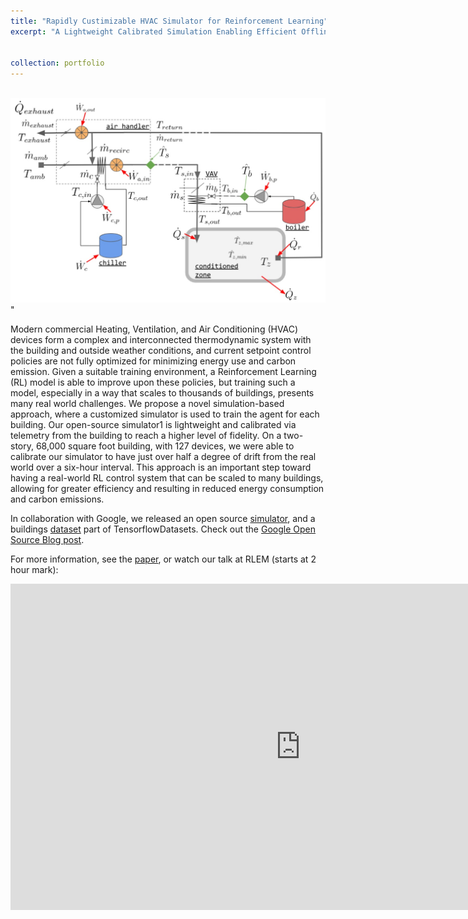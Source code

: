 ```yaml
---
title: "Rapidly Custimizable HVAC Simulator for Reinforcement Learning"
excerpt: "A Lightweight Calibrated Simulation Enabling Efficient Offline Learning for Optimal Control of Real Buildings, in collaboration with Google, Fall 2023.<br/><img src='/images/simulator.jpg'>"


collection: portfolio
---
```


<br/><img src='/images/simulator.jpg'>"

Modern commercial Heating, Ventilation, and Air Conditioning (HVAC) devices form a complex and interconnected thermodynamic system with the building and outside weather conditions, and current setpoint control policies are not fully optimized for minimizing energy use and carbon emission. Given a suitable training environment, a Reinforcement Learning (RL) model is able to improve upon these policies, but training such a model, especially in a way that scales to thousands of buildings, presents many real world challenges. We propose a novel simulation-based approach, where a customized simulator is used to train the agent for each building. Our open-source simulator1 is lightweight and calibrated via telemetry from the building to reach a higher level of fidelity. On a two-story, 68,000 square foot building, with 127 devices, we were able to calibrate our simulator to have just over half a degree of drift from the real world over a six-hour interval. This approach is an important step toward having a real-world RL control system that can be scaled to many buildings, allowing for greater efficiency and resulting in reduced energy consumption and carbon emissions.

In collaboration with Google, we released an open source [simulator](https://github.com/google/sbsim), and a buildings [dataset](https://www.tensorflow.org/datasets/catalog/smart_buildings) part of TensorflowDatasets. Check out the [Google Open Source Blog post](https://opensource.googleblog.com/2024/09/google-open-sources-smart-buildings-simulator-and-dataset-accelerate-sustainable-innovation.html).



For more information, see the [paper](https://dl.acm.org/doi/fullHtml/10.1145/3600100.3625682), or watch our talk at RLEM (starts at 2 hour mark):

<iframe width="928" height="522" src="https://www.youtube.com/embed/s_Yq5XhKWLM?start=7283" title="RLEM23: The 4th ACM Workshop on Reinforcement Learning for Energy Management in Buildings and Cities" frameborder="0" allow="accelerometer; autoplay; clipboard-write; encrypted-media; gyroscope; picture-in-picture; web-share" allowfullscreen></iframe>

